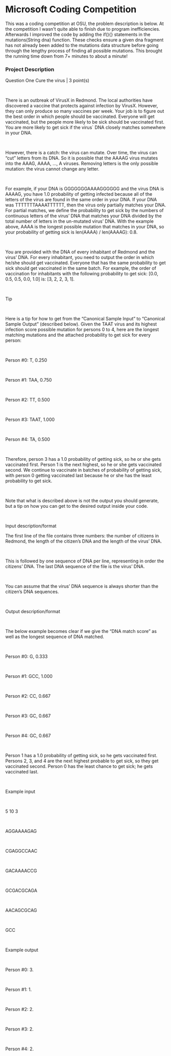 <h1>Microsoft Coding Competition</h1>

<p>This was a coding competition at OSU, the problem description is below. At the competition I wasn't quite able to finish due to program inefficiencies. Afterwards I improved the code by adding the if(){} statements in the mutations(String dna) function. These checks ensure a given dna fragment has not already been added to the mutations data structure before going through the lengthy process of finding all possible mutations. This brought the running time down from 7+ minutes to about a minute!</p>

<h3>Project Description</h3>
<p>Question One Cure the virus | 3 point(s)</p></br>

<p>There is an outbreak of VirusX in Redmond. The local authorities have discovered a vaccine that protects against infection by VirusX. However, they can only produce so many vaccines per week. Your job is to figure out the best order in which people should be vaccinated. Everyone will get vaccinated, but the people more likely to be sick should be vaccinated first. You are more likely to get sick if the virus` DNA closely matches somewhere in your DNA.</p></br>

<p>However, there is a catch: the virus can mutate. Over time, the virus can “cut” letters from its DNA. So it is possible that the AAAAG virus mutates into the AAAG, AAAA, …, A viruses. Removing letters is the only possible mutation: the virus cannot change any letter.</p></br>

<p>For example, if your DNA is GGGGGGGAAAAGGGGGG and the virus DNA is AAAAG, you have 1.0 probability of getting infected because all of the letters of the virus are found in the same order in your DNA. If your DNA was TTTTTTTAAAATTTTTT, then the virus only partially matches your DNA. For partial matches, we define the probability to get sick by the numbers of continuous letters of the virus’ DNA that matches your DNA divided by the total number of letters in the un-mutated virus’ DNA. With the example above, AAAA is the longest possible mutation that matches in your DNA, so your probability of getting sick is len(AAAA) / len(AAAAG): 0.8.</p></br>

<p>You are provided with the DNA of every inhabitant of Redmond and the virus’ DNA. For every inhabitant, you need to output the order in which he/she should get vaccinated. Everyone that has the same probability to get sick should get vaccinated in the same batch. For example, the order of vaccination for inhabitants with the following probability to get sick: [0.0, 0.5, 0.5, 0.0, 1.0] is: [3, 2, 2, 3, 1].</p></br>

<p>Tip</p></br>

<p>Here is a tip for how to get from the “Canonical Sample Input” to “Canonical Sample Output” (described below). Given the TAAT virus and its highest infection score possible mutation for persons 0 to 4, here are the longest matching mutations and the attached probability to get sick for every person:</p></br>

<p>Person #0: T, 0.250</p></br>
<p>Person #1: TAA, 0.750</p></br>
<p>Person #2: TT, 0.500</p></br>
<p>Person #3: TAAT, 1.000</p></br>
<p>Person #4: TA, 0.500</p></br>
<p>Therefore, person 3 has a 1.0 probability of getting sick, so he or she gets vaccinated first. Person 1 is the next highest, so he or she gets vaccinated second. We continue to vaccinate in batches of probability of getting sick, with person 0 getting vaccinated last because he or she has the least probability to get sick.</p></br>

<p>Note that what is described above is not the output you should generate, but a tip on how you can get to the desired output inside your code.</p></br>

<p>Input description/format</br>

<p>The first line of the file contains three numbers: the number of citizens in Redmond, the length of the citizen’s DNA and the length of the virus’ DNA.</p></br>

<p>This is followed by one sequence of DNA per line, representing in order the citizens’ DNA. The last DNA sequence of the file is the virus’ DNA.</p></br>

<p>You can assume that the virus’ DNA sequence is always shorter than the citizen’s DNA sequences.</p></br>

<p>Output description/format</p></br>

<p>The below example becomes clear if we give the “DNA match score” as well as the longest sequence of DNA matched.</p></br>

<p>Person #0: G, 0.333</p></br>
<p>Person #1: GCC, 1.000</p></br>
<p>Person #2: CC, 0.667</p></br>
<p>Person #3: GC, 0.667</p></br>
<p>Person #4: GC, 0.667</p></br>

<p>Person 1 has a 1.0 probability of getting sick, so he gets vaccinated first. Persons 2, 3, and 4 are the next highest probable to get sick, so they get vaccinated second. Person 0 has the least chance to get sick; he gets vaccinated last.</p></br>

<p>Example input</p></br>

<p>5 10 3</p></br>
<p>AGGAAAAGAG</p></br>
<p>CGAGGCCAAC</p></br>
<p>GACAAAACCG</p></br>
<p>GCGACGCAGA</p></br>
<p>AACAGCGCAG</p></br>
<p>GCC</p></br>

<p>Example output</p></br>

<p>Person #0: 3.</p></br>
<p>Person #1: 1.</p></br>
<p>Person #2: 2.</p></br>
<p>Person #3: 2.</p></br>
<p>Person #4: 2.</p>
